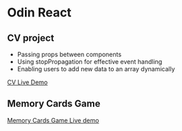 # Odin React

 ## CV project

- Passing props between components
- Using stopPropagation for effective event handling
- Enabling users to add new data to an array dynamically

[CV Live Demo](https://65ae299a31747e078735960d--luxury-madeleine-fc7e9c.netlify.app/)

## Memory Cards Game
[Memory Cards Game Live demo](https://65d77af3733e330d280f8d88--cool-baklava-12601e.netlify.app/)

